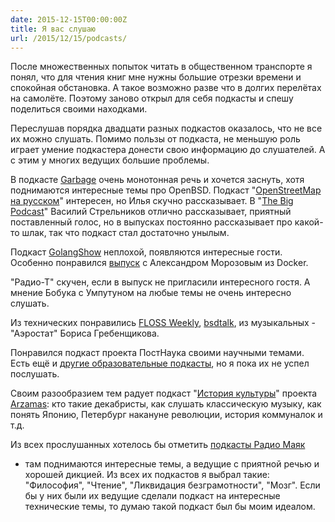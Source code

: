 ```yaml
---
date: 2015-12-15T00:00:00Z
title: Я вас слушаю
url: /2015/12/15/podcasts/
---
```


После множественных попыток читать в общественном транспорте я понял, что для
чтения книг мне нужны большие отрезки времени и спокойная обстановка. А такое
возможно разве что в долгих перелётах на самолёте. Поэтому заново открыл для
себя подкасты и спешу поделиться своими находками.

Переслушав порядка двадцати разных подкастов оказалось, что не все их можно
слушать. Помимо пользы от подкаста, не меньшую роль играет умение подкастера
донести свою информацию до слушателей. А с этим у многих ведущих большие
проблемы.

В подкасте [Garbage](http://garbage.fm/) очень монотонная речь и хочется
заснуть, хотя поднимаются интересные темы про OpenBSD. Подкаст "[OpenStreetMap на русском](http://zverik.podfm.ru/osmru/)" интересен, но Илья скучно рассказывает. В "[The Big Podcast](http://bigpodcast.ru/)" Василий Стрельников отлично рассказывает, приятный поставленный голос, но в выпусках постоянно рассказывает про какой-то
шлак, так что подкаст стал достаточно унылым.

Подкаст [GolangShow](https://golangshow.com/) неплохой, появляются интересные
гости.  Особенно понравился
[выпуск](https://golangshow.com/episode/2015/08-27-014/) с Александром Морозовым
из Docker.

"Радио-Т" скучен, если в выпуск не пригласили интересного гостя. А мнение Бобука с
Умпутуном на любые темы не очень интересно слушать.

Из технических понравились [FLOSS Weekly](https://twit.tv/shows/floss-weekly),
[bsdtalk](http://bsdtalk.blogspot.ru/), из музыкальных - "Аэростат" Бориса Гребенщикова.

Понравился подкаст проекта ПостНаука своими научными темами. Есть ещё и [другие образовательные подкасты](http://lifehacker.ru/2013/03/21/35-obrazovatelnykh-i-poznavatelnykh-podkastov-runeta/),
но я пока их не успел послушать.

Своим разообразием тем радует подкаст "[История культуры](https://itunes.apple.com/ru/podcast/id1001642707)" проекта [Arzamas](http://arzamas.academy/): кто такие декабристы, как слушать классическую музыку, как понять Японию, Петербург накануне революции, история коммуналок и т.д.

Из всех прослушанных хотелось бы отметить [подкасты Радио Маяк](http://radiomayak.ru/podcasts/)
- там поднимаются интересные темы, а ведущие с приятной речью и хорошей дикцией. Из всех их
подкастов я выбрал такие: "Философия", "Чтение", "Ликвидация безграмотности", "Мозг".
Если бы у них были их ведущие сделали подкаст на интересные технические темы, то
думаю такой подкаст был бы моим идеалом.
